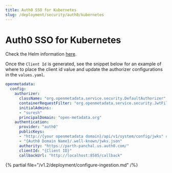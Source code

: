 ```yaml
---
title: Auth0 SSO for Kubernetes
slug: /deployment/security/auth0/kubernetes
---
```


# Auth0 SSO for Kubernetes

Check the Helm information [here](https://artifacthub.io/packages/search?repo=open-metadata).

Once the `Client Id` is generated, see the snippet below for an example of where to
place the client id value and update the authorizer configurations in the `values.yaml`.

```yaml
openmetadata:
  config:
    authorizer:
      className: "org.openmetadata.service.security.DefaultAuthorizer"
      containerRequestFilter: "org.openmetadata.service.security.JwtFilter"
      initialAdmins: 
      - "suresh"
      principalDomain: "open-metadata.org"
    authentication:
      provider: "auth0"
      publicKeys: 
      - "http://{your openmetadata domain}/api/v1/system/config/jwks" # Update with your Domain and Make sure this "/api/v1/system/config/jwks" is always configured to enable JWT tokens
      - "{Auth0 Domain Name}/.well-known/jwks.json"
      authority: "https://parth-panchal.us.auth0.com/"
      clientId: "{Client ID}"
      callbackUrl: "http://localhost:8585/callback"
```

{% partial file="/v1.2/deployment/configure-ingestion.md" /%}
